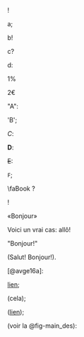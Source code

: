 !

a;

b!

c?

d:

1%

2€

"A":

'B';

*C*:

**D**:

~~E~~:

`F`;

\faBook ?

<i class="H"></i>!

«Bonjour»

Voici un vrai cas: allô!

"Bonjour!"

(Salut! Bonjour!).

[@avge16a]:

[lien](https://example.com);

(cela);

([lien](https://example.com));

(voir la @fig-main_des):
